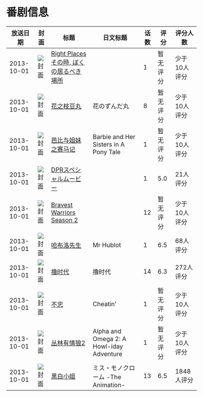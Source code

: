 # 番剧信息

|放送日期|封面|标题|日文标题|话数|评分|评分人数|
|---|---|---|---|---|---|---|
|2013-10-01|![封面](https://lain.bgm.tv/pic/cover/c/cc/91/462838_4xjqa.jpg)|[Right Places その時, ぼくの居るべき場所](https://bangumi.tv/subject/462838)||1|暂无评分|少于10人评分|
|2013-10-01|![封面](https://lain.bgm.tv/pic/cover/c/5b/de/88953_w2TI8.jpg)|[花之枝豆丸](https://bangumi.tv/subject/88953)|花のずんだ丸|8|暂无评分|少于10人评分|
|2013-10-01|![封面](https://lain.bgm.tv/pic/cover/c/26/29/116176_X1irw.jpg)|[芭比与姐妹之赛马记](https://bangumi.tv/subject/116176)|Barbie and Her Sisters in A Pony Tale|1|暂无评分|少于10人评分|
|2013-10-01|![封面](https://lain.bgm.tv/pic/cover/c/b6/3a/86092_1I583.jpg)|[DPRスペシャルムービー](https://bangumi.tv/subject/86092)||1|5.0|21人评分|
|2013-10-01|![封面](https://lain.bgm.tv/pic/cover/c/ce/92/86837_A373z.jpg)|[Bravest Warriors Season 2](https://bangumi.tv/subject/86837)||12|暂无评分|少于10人评分|
|2013-10-01|![封面](https://lain.bgm.tv/pic/cover/c/5b/0b/118339_W2Kwh.jpg)|[哈布洛先生](https://bangumi.tv/subject/118339)|Mr Hublot|1|6.5|68人评分|
|2013-10-01|![封面](https://lain.bgm.tv/pic/cover/c/e3/64/87864_mFJbm.jpg)|[撸时代](https://bangumi.tv/subject/87864)|撸时代|14|6.3|272人评分|
|2013-10-01|![封面](https://lain.bgm.tv/pic/cover/c/3d/86/119355_M36p3.jpg)|[不忠](https://bangumi.tv/subject/119355)|Cheatin'|1|暂无评分|少于10人评分|
|2013-10-01|![封面](https://lain.bgm.tv/pic/cover/c/50/84/130765_5A0rE.jpg)|[丛林有情狼2](https://bangumi.tv/subject/130765)|Alpha and Omega 2: A Howl-iday Adventure|1|暂无评分|少于10人评分|
|2013-10-01|![封面](https://lain.bgm.tv/pic/cover/c/c8/7e/80778_3UZ00.jpg)|[黑白小姐](https://bangumi.tv/subject/80778)|ミス・モノクローム -The Animation-|13|6.5|1848人评分|
